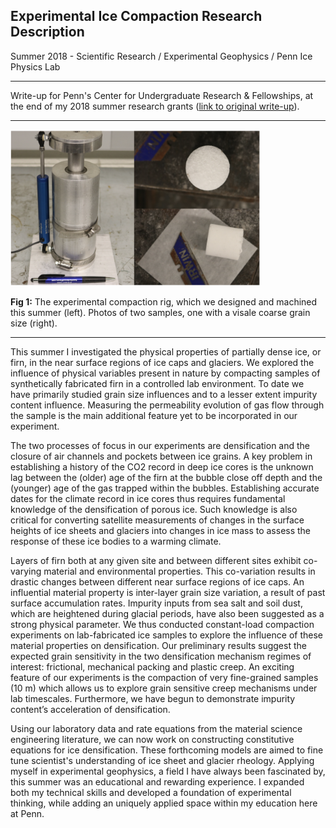## Experimental Ice Compaction Research Description

Summer 2018 - Scientific Research / Experimental Geophysics / Penn Ice Physics Lab

---

Write-up for Penn's Center for Undergraduate Research & Fellowships, at the end of my 2018 summer research grants ([link to original write-up](https://www.curf.upenn.edu/project/furman-daniel-experimental-ice-compaction)).

---

<img src="images/rig.png?raw=true" width="400" height="250"> 

**Fig 1:** The experimental compaction rig, which we designed and machined this summer (left). Photos of two samples, one with a visale coarse grain size (right). 


---

This summer I investigated the physical properties of partially dense ice, or firn, in the near surface regions of ice caps and glaciers. We explored the influence of physical variables present in nature by compacting samples of synthetically fabricated firn in a controlled lab environment. To date we have primarily studied grain size influences and to a lesser extent impurity content influence. Measuring the permeability evolution of gas flow through the sample is the main additional feature yet to be incorporated in our experiment.

The two processes of focus in our experiments are densification and the closure of air channels and pockets between ice grains. A key problem in establishing a history of the CO2 record in deep ice cores is the unknown lag between the (older) age of the firn at the bubble close off depth and the (younger) age of the gas trapped within the bubbles.  Establishing accurate dates for the climate record in ice cores thus requires fundamental knowledge of the densification of porous ice. Such knowledge is also critical for converting satellite measurements of changes in the surface heights of ice sheets and glaciers into changes in ice mass to assess the response of these ice bodies to a warming climate.

Layers of firn both at any given site and between different sites exhibit co-varying material and environmental properties. This co-variation results in drastic changes between different near surface regions of ice caps. An influential material property is inter-layer grain size variation, a result of past surface accumulation rates. Impurity inputs from sea salt and soil dust, which are heightened during glacial periods, have also been suggested as a strong physical parameter. We thus conducted constant-load compaction experiments on lab-fabricated ice samples to explore the influence of these material properties on densification. Our preliminary results suggest the expected grain sensitivity in the two densification mechanism regimes of interest: frictional, mechanical packing and plastic creep. An exciting feature of our experiments is the compaction of very fine-grained samples (10 m) which allows us to explore grain sensitive creep mechanisms under lab timescales. Furthermore, we have begun to demonstrate impurity content’s acceleration of densification.

Using our laboratory data and rate equations from the material science engineering literature, we can now work on constructing constitutive equations for ice densification. These forthcoming models are aimed to fine tune scientist's understanding of ice sheet and glacier rheology. Applying myself in experimental geophysics, a field I have always been fascinated by, this summer was an educational and rewarding experience. I expanded both my technical skills and developed a foundation of experimental thinking, while adding an uniquely applied space within my education here at Penn.


